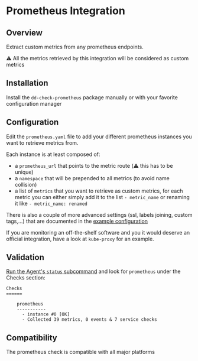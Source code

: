 # Prometheus Integration

## Overview

Extract custom metrics from any prometheus endpoints.

⚠️ All the metrics retrieved by this integration will be considered as custom metrics

## Installation

Install the `dd-check-prometheus` package manually or with your favorite configuration manager

## Configuration

Edit the `prometheus.yaml` file to add your different prometheus instances you want to retrieve metrics from.

Each instance is at least composed of:

* a `prometheus_url` that points to the metric route (⚠️ this has to be unique)
* a `namespace` that will be prepended to all metrics (to avoid name collision)
* a list of `metrics` that you want to retrieve as custom metrics, for each metric you can either
simply add it to the list `- metric_name` or renaming it like `- metric_name: renamed`

There is also a couple of more advanced settings (ssl, labels joining, custom tags,...) that are documented in the [example configuration](conf.yaml.example)

If you are monitoring an off-the-shelf software and you it would deserve an official integration, have a look at `kube-proxy` for an example.

## Validation

[Run the Agent's `status` subcommand](https://docs.datadoghq.com/agent/faq/agent-status-and-information/) and look for `prometheus` under the Checks section:

    Checks
    ======

        prometheus
        -----------
          - instance #0 [OK]
          - Collected 39 metrics, 0 events & 7 service checks

## Compatibility

The prometheus check is compatible with all major platforms
